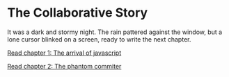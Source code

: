 # The Collaborative Story


It was a dark and stormy night. The rain pattered against the window, but a lone cursor blinked on a screen, ready to write the next chapter.

[Read chapter 1: The arrival of javascript](chapter_2.js)

[Read chapter 2: The phantom commiter](smriti_dumre_chap_3.js)
